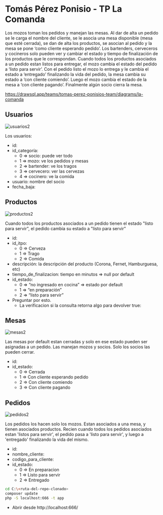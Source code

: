 # Tomás Pérez Ponisio - TP La Comanda

Los mozos toman los pedidos y manejan las mesas. Al dar de alta un pedido se le carga el nombre del cliente, se le asocia una mesa disponible (mesa que esté cerrada), se dan de alta los productos, se asocian al pedido y la mesa se pone ‘como cliente esperando pedido’.
Los bartenders, cerveceros y cocineros solo pueden ver y cambiar el estado y tiempo de finalización de los productos que le correspondan.
Cuando todos los productos asociados a un pedido estan listos para entregar, el mozo cambia el estado del pedido a ‘listo para servir’. Con el pedido listo el mozo lo entrega y le cambia el estado a ‘entregado’ finalizando la vida del pedido, la mesa cambia su estado a ‘con cliente comiendo’. Luego el mozo cambia el estado de la mesa a ‘con cliente pagando’. Finalmente algún socio cierra la mesa. 

https://drawsql.app/teams/tomas-perez-ponisios-team/diagrams/la-comanda


## Usuarios

![usuarios2](https://user-images.githubusercontent.com/4174170/201730164-1ea7bd61-80fd-4bf3-b9e9-983d5bbb2d96.png)

Los usuarios:

- id:
- id_categoría:
  - 0 => socio: puede ver todo
  - 1 => mozo: ve los pedidos y mesas
  - 2 => bartender: ve los tragos 
  - 3 => cervecero: ver las cervezas
  - 4 => cocinero: ve la comida
- usuario: nombre del socio
- fecha_baja:


## Productos

![productos2](https://user-images.githubusercontent.com/4174170/201729729-01b32513-2d86-401e-bcb9-5b419a592e94.png)

Cuando todos los productos asociados a un pedido tienen el estado "listo para servir", el pedido cambia su estado a "listo para servir"

- id: 
- id_itpo:
  - 0 => Cerveza
  - 1 => Trago
  - 2 => Comida
- descripción: la descripción del producto (Corona, Fernet, Hamburguesa, etc)
- tiempo_de_finalizacion: tiempo en minutos => null por default
- id_estado:
  - 0 => “no ingresado en cocina” => estado por default
  - 1 => “en preparación”
  - 2 => “listo para servir”
- Preguntar por esto.
  - La verificacion si la consulta retorna algo para devolver true:

## Mesas

![mesas2](https://user-images.githubusercontent.com/4174170/201730249-8623e1a4-ba19-45a4-bcea-f6974e09013f.png)

Las mesas por default estan cerradas y solo en ese estado pueden ser asignadas a un pedido. Las manejan mozos y socios. Solo los socios las pueden cerrar.

- id:
- id_estado:
  - 0 => Cerrada
  - 1 => Con cliente esperando pedido
  - 2 => Con cliente comiendo
  - 3 => Con cliente pagando

## Pedidos

![pedidos2](https://user-images.githubusercontent.com/4174170/201730386-2f21bc49-3af1-47b8-a041-f4141febf1b8.png)

Los pedidos los hacen solo los mozos. Estan asociados a una mesa, y tienen asociados productos. Recien cuando todos los pedidos asociados estan 'listos para servir', el pedido pasa a 'listo para servir', y luego a 'entregado' finalizando la vida del mismo.

- id:
- nombre_cliente:
- codigo_para_cliente:
- id_estado:
  - 0 => En preparacion
  - 1 => Listo para servir
  - 2 => Entregado






```sh
cd C:\<ruta-del-repo-clonado>
composer update
php -S localhost:666 -t app
```

- Abrir desde http://localhost:666/

